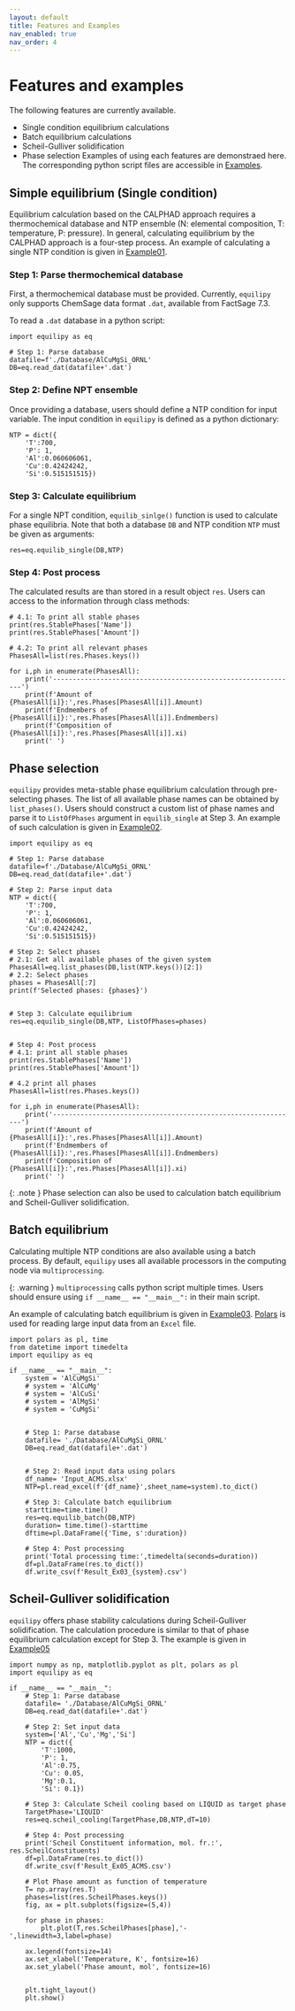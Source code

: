 ```yaml
---
layout: default
title: Features and Examples
nav_enabled: true
nav_order: 4
---
```


# Features and examples
The following features are currently available.
- Single condition equilibrium calculations
- Batch equilibrium calculations
- Scheil-Gulliver solidification
- Phase selection
Examples of using each features are demonstraed here. The corresponding python script files are accessible in [Examples][examples].

## Simple equilibrium (Single condition)
Equilibrium calculation based on the CALPHAD approach requires a thermochemical database and NTP ensemble (N: elemental composition, T: temperature, P: pressure). In general, calculating equilibrium by the CALPHAD approach is a four-step process. An example of calculating a single NTP condition is given in [Example01][example01].

### Step 1: Parse thermochemical database
First, a thermochemical database must be provided. Currently, `equilipy` only supports ChemSage data format `.dat`, available from FactSage 7.3.

To read a `.dat` database in a python script:

```
import equilipy as eq

# Step 1: Parse database
datafile=f'./Database/AlCuMgSi_ORNL'
DB=eq.read_dat(datafile+'.dat')
```

### Step 2: Define NPT ensemble
Once providing a database, users should define a NTP condition for input variable. The input condition in `equilipy` is defined as a python dictionary:

```
NTP = dict({
    'T':700,
    'P': 1,
    'Al':0.060606061,
    'Cu':0.42424242,
    'Si':0.515151515})
```

### Step 3: Calculate equilibrium
For a single NPT condition, `equilib_sinlge()` function is used to calculate phase equilibria. Note that both a database `DB` and NTP condition `NTP` must be given as arguments:

```
res=eq.equilib_single(DB,NTP)
```

### Step 4: Post process
The calculated results are than stored in a result object `res`. Users can access to the information through class methods:

```
# 4.1: To print all stable phases
print(res.StablePhases['Name'])
print(res.StablePhases['Amount'])

# 4.2: To print all relevant phases
PhasesAll=list(res.Phases.keys())

for i,ph in enumerate(PhasesAll):
    print('--------------------------------------------------------------')
    print(f'Amount of {PhasesAll[i]}:',res.Phases[PhasesAll[i]].Amount)
    print(f'Endmembers of {PhasesAll[i]}:',res.Phases[PhasesAll[i]].Endmembers)
    print(f'Composition of {PhasesAll[i]}:',res.Phases[PhasesAll[i]].xi)
    print(' ')
```

## Phase selection
`equilipy` provides meta-stable phase equilibrium calculation through pre-selecting phases. The list of all available phase names can be obtained by `list_phases()`. Users should construct a custom list of phase names and parse it to `ListOfPhases` argument in `equilib_single` at Step 3.  An example of such calculation is given in [Example02][example02].


```
import equilipy as eq

# Step 1: Parse database
datafile=f'./Database/AlCuMgSi_ORNL'
DB=eq.read_dat(datafile+'.dat')

# Step 2: Parse input data
NTP = dict({
    'T':700,
    'P': 1,
    'Al':0.060606061,
    'Cu':0.42424242,
    'Si':0.515151515})

# Step 2: Select phases
# 2.1: Get all available phases of the given system
PhasesAll=eq.list_phases(DB,list(NTP.keys())[2:])
# 2.2: Select phases
phases = PhasesAll[:7]
print(f'Selected phases: {phases}')


# Step 3: Calculate equilibrium
res=eq.equilib_single(DB,NTP, ListOfPhases=phases)


# Step 4: Post process
# 4.1: print all stable phases
print(res.StablePhases['Name'])
print(res.StablePhases['Amount'])

# 4.2 print all phases
PhasesAll=list(res.Phases.keys())

for i,ph in enumerate(PhasesAll):
    print('--------------------------------------------------------------')
    print(f'Amount of {PhasesAll[i]}:',res.Phases[PhasesAll[i]].Amount)
    print(f'Endmembers of {PhasesAll[i]}:',res.Phases[PhasesAll[i]].Endmembers)
    print(f'Composition of {PhasesAll[i]}:',res.Phases[PhasesAll[i]].xi)
    print(' ')
```

{: .note }
Phase selection can also be used to calculation batch equilibrium and Scheil-Gulliver solidification.

## Batch equilibrium
Calculating multiple NTP conditions are also available using a batch process. By default, `equilipy` uses all available processors in the computing node via `multiprocessing`. 

{: .warning }
`multiprocessing` calls python script multiple times. Users should ensure using `if __name__ == "__main__":` in their main script.

An example of calculating batch equilibrium is given in [Example03][example03]. [Polars][polars] is used for reading large input data from an `Excel` file.


```
import polars as pl, time
from datetime import timedelta
import equilipy as eq

if __name__ == "__main__":
    system = 'AlCuMgSi'
    # system = 'AlCuMg'
    # system = 'AlCuSi'
    # system = 'AlMgSi'
    # system = 'CuMgSi'


    # Step 1: Parse database
    datafile= './Database/AlCuMgSi_ORNL'
    DB=eq.read_dat(datafile+'.dat')


    # Step 2: Read input data using polars
    df_name= 'Input_ACMS.xlsx'
    NTP=pl.read_excel(f'{df_name}',sheet_name=system).to_dict()

    # Step 3: Calculate batch equilibrium
    starttime=time.time()
    res=eq.equilib_batch(DB,NTP)
    duration= time.time()-starttime
    dftime=pl.DataFrame({'Time, s':duration})

    # Step 4: Post processing
    print('Total processing time:',timedelta(seconds=duration))
    df=pl.DataFrame(res.to_dict())  
    df.write_csv(f'Result_Ex03_{system}.csv')
```

## Scheil-Gulliver solidification
`equilipy` offers phase stability calculations during Scheil-Gulliver solidification. The calculation procedure is similar to that of phase equilibrium calculation except for Step 3. The example is given in [Example05][example05]

```
import numpy as np, matplotlib.pyplot as plt, polars as pl
import equilipy as eq

if __name__ == "__main__":
    # Step 1: Parse database
    datafile= './Database/AlCuMgSi_ORNL'
    DB=eq.read_dat(datafile+'.dat')

    # Step 2: Set input data
    system=['Al','Cu','Mg','Si']
    NTP = dict({
        'T':1000,
        'P': 1,
        'Al':0.75,
        'Cu': 0.05,
        'Mg':0.1,
        'Si': 0.1})

    # Step 3: Calculate Scheil cooling based on LIQUID as target phase
    TargetPhase='LIQUID'
    res=eq.scheil_cooling(TargetPhase,DB,NTP,dT=10)
    
    # Step 4: Post processing
    print('Scheil Constituent information, mol. fr.:', res.ScheilConstituents)
    df=pl.DataFrame(res.to_dict())  
    df.write_csv(f'Result_Ex05_ACMS.csv')

    # Plot Phase amount as function of temperature
    T= np.array(res.T)
    phases=list(res.ScheilPhases.keys())
    fig, ax = plt.subplots(figsize=(5,4))

    for phase in phases:
        plt.plot(T,res.ScheilPhases[phase],'-',linewidth=3,label=phase)
        
    ax.legend(fontsize=14)
    ax.set_xlabel('Temperature, K', fontsize=16)
    ax.set_ylabel('Phase amount, mol', fontsize=16)
    

    plt.tight_layout()
    plt.show()
```



[examples]: https://github.com/ORNL/Equilipy/blob/main/example
[example01]: https://github.com/ORNL/Equilipy/blob/main/example/Example01_SingleEquilib.py
[example02]: https://github.com/ORNL/Equilipy/blob/main/example/Example02_SingleEquilib_PhaseSelection.py
[example03]: https://github.com/ORNL/Equilipy/blob/main/example/Example03_BatchEquilib.py
[example05]: https://github.com/ORNL/Equilipy/blob/main/example/Example05_ScheilCooling.py
[polars]: https://docs.pola.rs/